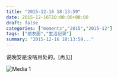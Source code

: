 ```yaml
---
title: "2015-12-16 18:13:59"
date: 2015-12-16T10:00:00+08:00
draft: false
categories: ["moments","2015","2015-12"]
tags: ["朋友圈","生活记录"]
summary: "2015-12-16 18:13:59..."
---
```


说晚安是没啥用处的。[再见]

![Media 1](/Moments/photos/2015-12-16/201512161813590.jpg)

